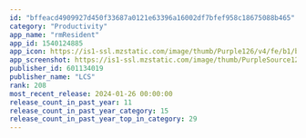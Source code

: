 ```yaml
---
id: "bffeacd4909927d450f33687a0121e63396a16002df7bfef958c18675088b465"
category: "Productivity"
app_name: "rmResident"
app_id: 1540124885
app_icon: https://is1-ssl.mzstatic.com/image/thumb/Purple126/v4/fe/b1/b4/feb1b489-d65a-5370-880a-3371f37d251a/AppIcon-2-1x_U007emarketing-0-7-0-85-220.png/1024x1024bb.png
app_screenshot: https://is1-ssl.mzstatic.com/image/thumb/PurpleSource124/v4/39/7d/8d/397d8d46-32ce-9448-e760-35463872b73a/8830e20a-edbf-4e69-8131-b7103395353d_21-02_iOSAppleGraphic_iPhone65-rmResident_c5-01.jpg/1284x2778bb.png
publisher_id: 601134019
publisher_name: "LCS"
rank: 208
most_recent_release: 2024-01-26 00:00:00
release_count_in_past_year: 11
release_count_in_past_year_category: 15
release_count_in_past_year_top_in_category: 29
---
```

